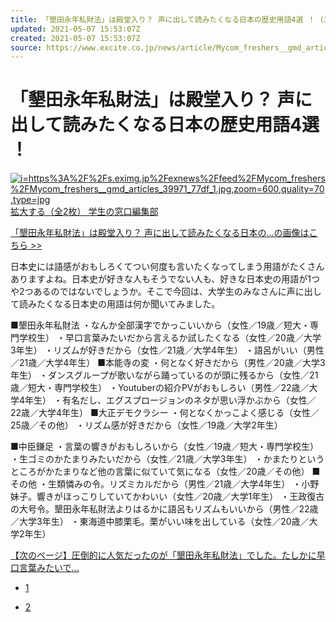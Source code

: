 ```yaml
---
title: 「墾田永年私財法」は殿堂入り？ 声に出して読みたくなる日本の歴史用語4選 ！ (2016年8月18日) - エキサイトニュース
updated: 2021-05-07 15:53:07Z
created: 2021-05-07 15:53:07Z
source: https://www.excite.co.jp/news/article/Mycom_freshers__gmd_articles_39971/
---
```


# 「墾田永年私財法」は殿堂入り？ 声に出して読みたくなる日本の歴史用語4選 ！

 [  ![i=https%3A%2F%2Fs.eximg.jp%2Fexnews%2Ffeed%2FMycom_freshers%2FMycom_freshers__gmd_articles_39971_77df_1.jpg,zoom=600,quality=70,type=jpg](../_resources/i=https%3A%2F%2Fs.eximg.jp%2Fexnews%2Ffeed%2FMycom_freshers%2FMycom_freshers__gmd_articles_39971_77df_1.jpg,zoom=600,quality=70,type=jpg)     拡大する（全2枚）        学生の窓口編集部](https://www.excite.co.jp/news/article/Mycom_freshers__gmd_articles_39971/image/1/)

[「墾田永年私財法」は殿堂入り？ 声に出して読みたくなる日本の...の画像はこちら >>](https://imgc.eximg.jp/i=https%253A%252F%252Fs.eximg.jp%252Fexnews%252Ffeed%252FMycom_freshers%252FMycom_freshers__gmd_articles_39971_8c8b_2.jpg,quality=70,type=jpg)

日本史には語感がおもしろくてつい何度も言いたくなってしまう用語がたくさんありますよね。日本史が好きな人もそうでない人も、好きな日本史の用語が1つや2つあるのではないでしょうか。そこで今回は、大学生のみなさんに声に出して読みたくなる日本史の用語は何か聞いてみました。

■墾田永年私財法
・なんか全部漢字でかっこいいから（女性／19歳／短大・専門学校生）
・早口言葉みたいだから言えるか試したくなる（女性／20歳／大学3年生）
・リズムが好きだから（女性／21歳／大学4年生）
・語呂がいい（男性／21歳／大学4年生）
■本能寺の変
・何となく好きだから（男性／20歳／大学3年生）
・ダンスグループが歌いながら踊っているのが頭に残るから（女性／21歳／短大・専門学校生）
・Youtuberの紹介PVがおもしろい（男性／22歳／大学4年生）
・有名だし、エグスプロージョンのネタが思い浮かぶから（女性／22歳／大学4年生）
■大正デモクラシー
・何となくかっこよく感じる（女性／25歳／その他）
・リズム感が好きだから（女性／19歳／大学2年生）

■中臣鎌足
・言葉の響きがおもしろいから（女性／19歳／短大・専門学校生）
・生ゴミのかたまりみたいだから（女性／21歳／大学3年生）
・かまたりというところがかたまりなど他の言葉に似ていて気になる（女性／20歳／その他）
■その他
・生類憐みの令。リズミカルだから（男性／21歳／大学4年生）
・小野妹子。響きがほっこりしていてかわいい（女性／20歳／大学1年生）
・王政復古の大号令。墾田永年私財法よりはるかに語呂もリズムもいいから（男性／22歳／大学3年生）
・東海道中膝栗毛。栗がいい味を出している（女性／20歳／大学2年生）

[【次のページ】圧倒的に人気だったのが「墾田永年私財法」でした。たしかに早口言葉みたいで...](https://www.excite.co.jp/news/article/Mycom_freshers__gmd_articles_39971/?p=2)

- [1]()

- [2](https://www.excite.co.jp/news/article/Mycom_freshers__gmd_articles_39971/?p=2)